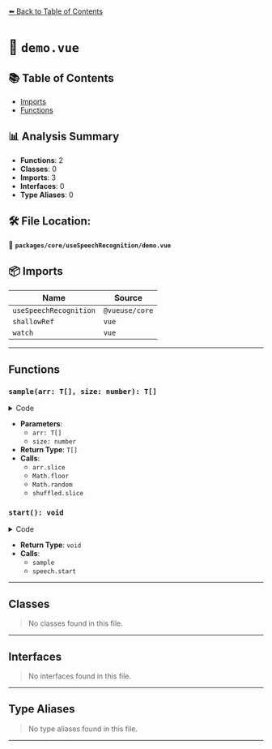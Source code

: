 [⬅️ Back to Table of Contents](../../../index.md)

# 📄 `demo.vue`

## 📚 Table of Contents

- [Imports](#imports)
- [Functions](#functions)

## 📊 Analysis Summary

- **Functions**: 2
- **Classes**: 0
- **Imports**: 3
- **Interfaces**: 0
- **Type Aliases**: 0

## 🛠️ File Location:
📂 **`packages/core/useSpeechRecognition/demo.vue`**

## 📦 Imports

| Name | Source |
|------|--------|
| `useSpeechRecognition` | `@vueuse/core` |
| `shallowRef` | `vue` |
| `watch` | `vue` |


---

## Functions

### `sample(arr: T[], size: number): T[]`

<details><summary>Code</summary>

```ts
function sample<T>(arr: T[], size: number) {
  const shuffled = arr.slice(0)
  let i = arr.length
  let temp: T
  let index: number
  while (i--) {
    index = Math.floor((i + 1) * Math.random())
    temp = shuffled[index]
    shuffled[index] = shuffled[i]
    shuffled[i] = temp
  }
  return shuffled.slice(0, size)
}
```
</details>

- **Parameters**:
  - `arr: T[]`
  - `size: number`
- **Return Type**: `T[]`
- **Calls**:
  - `arr.slice`
  - `Math.floor`
  - `Math.random`
  - `shuffled.slice`
### `start(): void`

<details><summary>Code</summary>

```ts
function start() {
  color.value = 'transparent'
  speech.result.value = ''
  sampled.value = sample(colors, 5)
  speech.start()
}
```
</details>

- **Return Type**: `void`
- **Calls**:
  - `sample`
  - `speech.start`

---

## Classes

> No classes found in this file.


---

## Interfaces

> No interfaces found in this file.


---

## Type Aliases

> No type aliases found in this file.


---